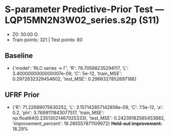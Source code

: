 # S-parameter Predictive-Prior Test — LQP15MN2N3W02_series.s2p (S11)
- Z0: 50.00 Ω
- Train points: 321  |  Test points: 80

## Baseline
- {'model': 'RLC series -> Γ', 'R': 76.70588235294117, 'L': 3.4000000000000007e-09, 'C': 5e-12, 'train_MSE': 0.2972632329454602, 'test_MSE': 0.2966327852697186}

## UFRF Prior
- {'R': 71.22689075630252, 'L': 3.157142857142858e-09, 'C': 7.5e-12, 'a': 0.2, 'phi': 3.7699111843077517, 'train_MSE': np.float64(0.23513021467025333), 'test_MSE': 0.24239182565453882, 'improvement_percent': 18.285557871109972}
**Held-out improvement:** 18.29%